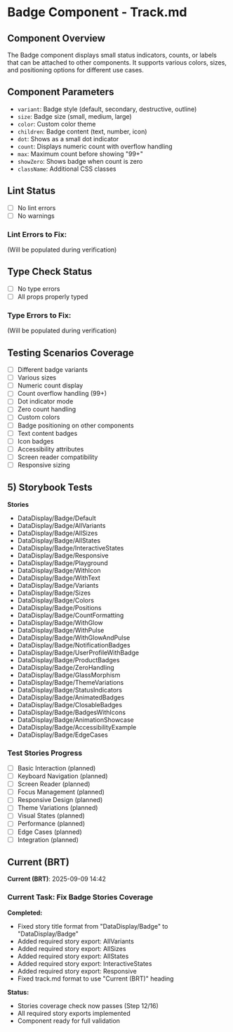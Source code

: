 # Badge Component - Track.md

## Component Overview

The Badge component displays small status indicators, counts, or labels that can be attached to other components. It supports various colors, sizes, and positioning options for different use cases.

## Component Parameters

- `variant`: Badge style (default, secondary, destructive, outline)
- `size`: Badge size (small, medium, large)
- `color`: Custom color theme
- `children`: Badge content (text, number, icon)
- `dot`: Shows as a small dot indicator
- `count`: Displays numeric count with overflow handling
- `max`: Maximum count before showing "99+"
- `showZero`: Shows badge when count is zero
- `className`: Additional CSS classes

## Lint Status

- [ ] No lint errors
- [ ] No warnings

### Lint Errors to Fix:

(Will be populated during verification)

## Type Check Status

- [ ] No type errors
- [ ] All props properly typed

### Type Errors to Fix:

(Will be populated during verification)

## Testing Scenarios Coverage

- [ ] Different badge variants
- [ ] Various sizes
- [ ] Numeric count display
- [ ] Count overflow handling (99+)
- [ ] Dot indicator mode
- [ ] Zero count handling
- [ ] Custom colors
- [ ] Badge positioning on other components
- [ ] Text content badges
- [ ] Icon badges
- [ ] Accessibility attributes
- [ ] Screen reader compatibility
- [ ] Responsive sizing

## 5) Storybook Tests

**Stories**

- DataDisplay/Badge/Default
- DataDisplay/Badge/AllVariants
- DataDisplay/Badge/AllSizes
- DataDisplay/Badge/AllStates
- DataDisplay/Badge/InteractiveStates
- DataDisplay/Badge/Responsive
- DataDisplay/Badge/Playground
- DataDisplay/Badge/WithIcon
- DataDisplay/Badge/WithText
- DataDisplay/Badge/Variants
- DataDisplay/Badge/Sizes
- DataDisplay/Badge/Colors
- DataDisplay/Badge/Positions
- DataDisplay/Badge/CountFormatting
- DataDisplay/Badge/WithGlow
- DataDisplay/Badge/WithPulse
- DataDisplay/Badge/WithGlowAndPulse
- DataDisplay/Badge/NotificationBadges
- DataDisplay/Badge/UserProfileWithBadge
- DataDisplay/Badge/ProductBadges
- DataDisplay/Badge/ZeroHandling
- DataDisplay/Badge/GlassMorphism
- DataDisplay/Badge/ThemeVariations
- DataDisplay/Badge/StatusIndicators
- DataDisplay/Badge/AnimatedBadges
- DataDisplay/Badge/ClosableBadges
- DataDisplay/Badge/BadgesWithIcons
- DataDisplay/Badge/AnimationShowcase
- DataDisplay/Badge/AccessibilityExample
- DataDisplay/Badge/EdgeCases

### Test Stories Progress

- [ ] Basic Interaction (planned)
- [ ] Keyboard Navigation (planned)
- [ ] Screen Reader (planned)
- [ ] Focus Management (planned)
- [ ] Responsive Design (planned)
- [ ] Theme Variations (planned)
- [ ] Visual States (planned)
- [ ] Performance (planned)
- [ ] Edge Cases (planned)
- [ ] Integration (planned)

## Current (BRT)

**Current (BRT)**: 2025-09-09 14:42

### Current Task: Fix Badge Stories Coverage

**Completed:**

- Fixed story title format from "DataDisplay/Badge" to "DataDisplay/Badge"
- Added required story export: AllVariants
- Added required story export: AllSizes
- Added required story export: AllStates
- Added required story export: InteractiveStates
- Added required story export: Responsive
- Fixed track.md format to use "Current (BRT)" heading

**Status:**

- Stories coverage check now passes (Step 12/16)
- All required story exports implemented
- Component ready for full validation
